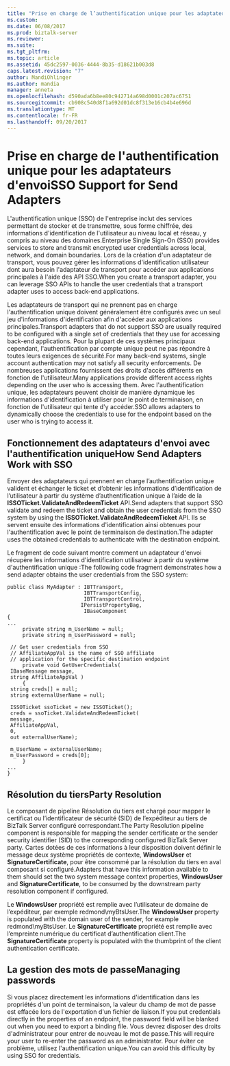 ```yaml
---
title: "Prise en charge de l’authentification unique pour les adaptateurs d’envoi | Documents Microsoft"
ms.custom: 
ms.date: 06/08/2017
ms.prod: biztalk-server
ms.reviewer: 
ms.suite: 
ms.tgt_pltfrm: 
ms.topic: article
ms.assetid: 45dc2597-0036-4444-8b35-d18621b003d8
caps.latest.revision: "7"
author: MandiOhlinger
ms.author: mandia
manager: anneta
ms.openlocfilehash: d590ada6b8ee80c942714a698d0001c207ac6751
ms.sourcegitcommit: cb908c540d8f1a692d01dc8f313e16cb4b4e696d
ms.translationtype: MT
ms.contentlocale: fr-FR
ms.lasthandoff: 09/20/2017
---
```

# <a name="sso-support-for-send-adapters"></a><span data-ttu-id="bf106-102">Prise en charge de l'authentification unique pour les adaptateurs d'envoi</span><span class="sxs-lookup"><span data-stu-id="bf106-102">SSO Support for Send Adapters</span></span>
<span data-ttu-id="bf106-103">L'authentification unique (SSO) de l'entreprise inclut des services permettant de stocker et de transmettre, sous forme chiffrée, des informations d'identification de l'utilisateur au niveau local et réseau, y compris au niveau des domaines.</span><span class="sxs-lookup"><span data-stu-id="bf106-103">Enterprise Single Sign-On (SSO) provides services to store and transmit encrypted user credentials across local, network, and domain boundaries.</span></span> <span data-ttu-id="bf106-104">Lors de la création d'un adaptateur de transport, vous pouvez gérer les informations d'identification utilisateur dont aura besoin l'adaptateur de transport pour accéder aux applications principales à l'aide des API SSO.</span><span class="sxs-lookup"><span data-stu-id="bf106-104">When you create a transport adapter, you can leverage SSO APIs to handle the user credentials that a transport adapter uses to access back-end applications.</span></span>  
  
 <span data-ttu-id="bf106-105">Les adaptateurs de transport qui ne prennent pas en charge l'authentification unique doivent généralement être configurés avec un seul jeu d'informations d'identification afin d'accéder aux applications principales.</span><span class="sxs-lookup"><span data-stu-id="bf106-105">Transport adapters that do not support SSO are usually required to be configured with a single set of credentials that they use for accessing back-end applications.</span></span> <span data-ttu-id="bf106-106">Pour la plupart de ces systèmes principaux cependant, l'authentification par compte unique peut ne pas répondre à toutes leurs exigences de sécurité.</span><span class="sxs-lookup"><span data-stu-id="bf106-106">For many back-end systems, single account authentication may not satisfy all security enforcements.</span></span> <span data-ttu-id="bf106-107">De nombreuses applications fournissent des droits d'accès différents en fonction de l'utilisateur.</span><span class="sxs-lookup"><span data-stu-id="bf106-107">Many applications provide different access rights depending on the user who is accessing them.</span></span> <span data-ttu-id="bf106-108">Avec l'authentification unique, les adaptateurs peuvent choisir de manière dynamique les informations d'identification à utiliser pour le point de terminaison, en fonction de l'utilisateur qui tente d'y accéder.</span><span class="sxs-lookup"><span data-stu-id="bf106-108">SSO allows adapters to dynamically choose the credentials to use for the endpoint based on the user who is trying to access it.</span></span>  
  
## <a name="how-send-adapters-work-with-sso"></a><span data-ttu-id="bf106-109">Fonctionnement des adaptateurs d'envoi avec l'authentification unique</span><span class="sxs-lookup"><span data-stu-id="bf106-109">How Send Adapters Work with SSO</span></span>  
 <span data-ttu-id="bf106-110">Envoyer des adaptateurs qui prennent en charge l’authentification unique valident et échanger le ticket et d’obtenir les informations d’identification de l’utilisateur à partir du système d’authentification unique à l’aide de la **ISSOTicket.ValidateAndRedeemTicket** API.</span><span class="sxs-lookup"><span data-stu-id="bf106-110">Send adapters that support SSO validate and redeem the ticket and obtain the user credentials from the SSO system by using the **ISSOTicket.ValidateAndRedeemTicket** API.</span></span> <span data-ttu-id="bf106-111">Ils se servent ensuite des informations d'identification ainsi obtenues pour l'authentification avec le point de terminaison de destination.</span><span class="sxs-lookup"><span data-stu-id="bf106-111">The adapter uses the obtained credentials to authenticate with the destination endpoint.</span></span>  
  
 <span data-ttu-id="bf106-112">Le fragment de code suivant montre comment un adaptateur d'envoi récupère les informations d'identification  utilisateur à partir du système d'authentification unique :</span><span class="sxs-lookup"><span data-stu-id="bf106-112">The following code fragment demonstrates how a send adapter obtains the user credentials from the SSO system:</span></span>  
  
```  
public class MyAdapter : IBTTransport,   
                         IBTTransportConfig,   
                         IBTTransportControl,  
                        IPersistPropertyBag,   
                         IBaseComponent  
{  
...  
     private string m_UserName = null;  
     private string m_UserPassword = null;  
  
 // Get user credentials from SSO  
 // AffiliateAppVal is the name of SSO affiliate   
 // application for the specific destination endpoint  
     private void GetUserCredentials(  
 IBaseMessage message,   
 string AffiliateAppVal )  
     {  
 string creds[] = null;  
 string externalUserName = null;  
  
 ISSOTicket ssoTicket = new ISSOTicket();  
 creds = ssoTicket.ValidateAndRedeemTicket(  
 message,   
 AffiliateAppVal,   
 0,   
 out externalUserName);  
  
 m_UserName = externalUserName;  
 m_UserPassword = creds[0];  
     }  
...  
}  
```  
  
## <a name="party-resolution"></a><span data-ttu-id="bf106-113">Résolution du tiers</span><span class="sxs-lookup"><span data-stu-id="bf106-113">Party Resolution</span></span>  
 <span data-ttu-id="bf106-114">Le composant de pipeline Résolution du tiers est chargé pour mapper le certificat ou l’identificateur de sécurité (SID) de l’expéditeur au tiers de BizTalk Server configuré correspondant.</span><span class="sxs-lookup"><span data-stu-id="bf106-114">The Party Resolution pipeline component is responsible for mapping the sender certificate or the sender security identifier (SID) to the corresponding configured BizTalk Server party.</span></span> <span data-ttu-id="bf106-115">Cartes dotées de ces informations à leur disposition doivent définir le message deux système propriétés de contexte, **WindowsUser** et **SignatureCertificate**, pour être consommé par la résolution du tiers en aval composant si configuré.</span><span class="sxs-lookup"><span data-stu-id="bf106-115">Adapters that have this information available to them should set the two system message context properties, **WindowsUser** and **SignatureCertificate**, to be consumed by the downstream party resolution component if configured.</span></span>  
  
 <span data-ttu-id="bf106-116">Le **WindowsUser** propriété est remplie avec l’utilisateur de domaine de l’expéditeur, par exemple redmond\myBtsUser.</span><span class="sxs-lookup"><span data-stu-id="bf106-116">The **WindowsUser** property is populated with the domain user of the sender, for example redmond\myBtsUser.</span></span> <span data-ttu-id="bf106-117">Le **SignatureCertificate** propriété est remplie avec l’empreinte numérique du certificat d’authentification client.</span><span class="sxs-lookup"><span data-stu-id="bf106-117">The **SignatureCertificate** property is populated with the thumbprint of the client authentication certificate.</span></span>  
  
## <a name="managing-passwords"></a><span data-ttu-id="bf106-118">La gestion des mots de passe</span><span class="sxs-lookup"><span data-stu-id="bf106-118">Managing passwords</span></span>  
 <span data-ttu-id="bf106-119">Si vous placez directement les informations d'identification dans les propriétés d'un point de terminaison, la valeur du champ de mot de passe est effacée lors de l'exportation d'un fichier de liaison.</span><span class="sxs-lookup"><span data-stu-id="bf106-119">If you put credentials directly in the properties of an endpoint, the password field will be blanked out when you need to export a binding file.</span></span> <span data-ttu-id="bf106-120">Vous devrez disposer des droits d'administrateur pour entrer de nouveau le mot de passe.</span><span class="sxs-lookup"><span data-stu-id="bf106-120">This will require your user to re-enter the password as an administrator.</span></span> <span data-ttu-id="bf106-121">Pour éviter ce problème, utilisez l'authentification unique.</span><span class="sxs-lookup"><span data-stu-id="bf106-121">You can avoid this difficulty by using SSO for credentials.</span></span>